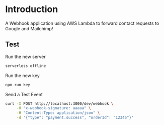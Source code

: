 # Introduction
A Webhook application using AWS Lambda to forward contact requests to Google and Mailchimp! 
## Test
Run the new server
```bash
serverless offline
```
Run the new key
```bash
npm run key
```
Send a Test Event
```bash
curl -X POST http://localhost:3000/dev/webhook \
     -H "x-webhook-signature: aaaaa" \
     -H "Content-Type: application/json" \
     -d '{"type": "payment.success", "orderId": "12345"}'
```
